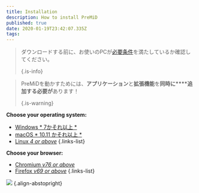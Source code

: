 ```yaml
---
title: Installation
description: How to install PreMiD
published: true
date: 2020-01-19T23:42:07.335Z
tags:
---
```


> ダウンロードする前に、お使いのPCが[必要条件](/install/requirements)を満たしているか確認してください。 
> 
> {.is-info}

> PreMiDを動かすためには、**アプリケーション**と**拡張機能**を**同時に****追加する必要が**あります！ 
> 
> {.is-warning}

**Choose your operating system:**
- [Windows * 7かそれ以上 *](/install/windows)
- [macOS * 10.11 かそれ以上 *](/install/macos)
- [Linux *4 or above*](/install/linux)
{.links-list}

**Choose your browser:**
- [Chromium *v76 or above*](/install/chromium)
- [Firefox *v69 or above*](/install/firefox)
{.links-list}

![](https://a.icons8.com/ajlQdsfa/FZhYWV/svg.svg) {.align-abstopright}